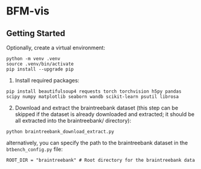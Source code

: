 # BFM-vis

## Getting Started

Optionally, create a virtual environment:
```
python -m venv .venv
source .venv/bin/activate
pip install --upgrade pip
```

1. Install required packages:
```
pip install beautifulsoup4 requests torch torchvision h5py pandas scipy numpy matplotlib seaborn wandb scikit-learn psutil librosa
```

2. Download and extract the braintreebank dataset (this step can be skipped if the dataset is already downloaded and extracted; it should be all extracted into the braintreebank/ directory):
```
python braintreebank_download_extract.py
```
alternatively, you can specify the path to the braintreebank dataset in the `btbench_config.py` file:
```
ROOT_DIR = "braintreebank" # Root directory for the braintreebank data
```
